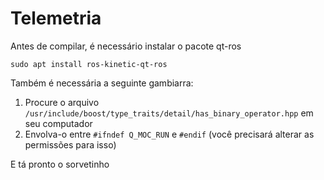 # Telemetria

Antes de compilar, é necessário instalar o pacote qt-ros
```
sudo apt install ros-kinetic-qt-ros
```

Também é necessária a seguinte gambiarra:

1. Procure o arquivo `/usr/include/boost/type_traits/detail/has_binary_operator.hpp` em seu computador
2. Envolva-o entre `#ifndef Q_MOC_RUN` e `#endif` (você precisará alterar as permissões para isso)

E tá pronto o sorvetinho
